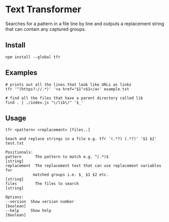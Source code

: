 # Text Transformer

 Searches for a pattern in a file line by line and outputs a replacement string that can contain any captured
 groups. 

## Install

    npm install --global tfr

## Examples

    # prints out all the lines that look like URLs as links
    tfr '^(https?://.*)' '<a href="$1">$1</a>' example.txt

    # find all the files that have a parent directory called lib
    find . | ./index.js "\/lib\/" '$_'

## Usage

    tfr <pattern> <replacement> [files..]

    Seach and replace strings in a file e.g. tfr '(.*?) (.*?)' '$1 $2' test.txt

    Positionals:
    pattern      The pattern to match e.g. ^(.*)$                         [string]
    replacement  The replacement text that can use replacement variables for
                matched groups i.e. $_ $1 $2 etc.                         [string]
    files        The files to search                                      [string]

    Options:
    --version  Show version number                                       [boolean]
    --help     Show help                                                 [boolean]
